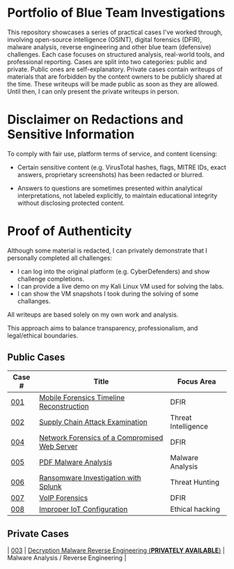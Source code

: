# Portfolio of Blue Team Investigations

This repository showcases a series of practical cases I've worked through, involving open-source intelligence (OSINT), digital forensics (DFIR), malware analysis, reverse engineering and other blue team (defensive) challenges. Each case focuses on structured analysis, real-world tools, and professional reporting. Cases are split into two categories: public and private. Public ones are self-explanatory. Private cases contain writeups of materials that are forbidden by the content owners to be publicly shared at the time. These writeups will be made public as soon as they are allowed. Until then, I can only present the private writeups in person.

# Disclaimer on Redactions and Sensitive Information

To comply with fair use, platform terms of service, and content licensing:

- Certain sensitive content (e.g. VirusTotal hashes, flags, MITRE IDs, exact answers, proprietary screenshots) has been redacted or blurred.

- Answers to questions are sometimes presented within analytical interpretations, not labeled explicitly, to maintain educational integrity without disclosing protected content.

# Proof of Authenticity

Although some material is redacted, I can privately demonstrate that I personally completed all challenges:

- I can log into the original platform (e.g. CyberDefenders) and show challenge completions.
- I can provide a live demo on my Kali Linux VM used for solving the labs.
- I can show the VM snapshots I took during the solving of some challanges.

All writeups are based solely on my own work and analysis.

This approach aims to balance transparency, professionalism, and legal/ethical boundaries.

## Public Cases

| Case # | Title | Focus Area |
|--------|------------------------------|--------------------|
| [001](./Case_001_Mobile_Forensics_Timeline_Reconstruction/README.md)    | [Mobile Forensics Timeline Reconstruction](./Case_001_Mobile_Forensics_Timeline_Reconstruction/README.md)   | DFIR              |
| [002](./Case_002_Supply_Chain_Attack_Examination/README.md)    | [Supply Chain Attack Examination](./Case_002_Supply_Chain_Attack_Examination/README.md)   |  Threat Intelligence             |
| [004](./Case_004_Network_Forensics_Compromised_Web_Server/README.md)    | [Network Forensics of a Compromised Web Server](./Case_004_Network_Forensics_Compromised_Web_Server/README.md)   |  DFIR  |
| [005](./Case_005_PDF_Malware_Analysis/README.md)			  | [PDF Malware Analysis](./Case_005_PDF_Malware_Analysis/README.md)		     |  Malware Analysis |
| [006](./Case_006_Ransomware_Investigation_With_Splunk/README.md)			  | [Ransomware Investigation with Splunk](./Case_006_Ransomware_Investigation_With_Splunk/README.md)		     |  Threat Hunting |
| [007](./Case_007_VoIP_Forensics/README.md)				  | [VoIP Forensics](./Case_007_VoIP_Forensics/README.md)				| DFIR |
| [008](./Case_008_Improper_IoT_configuration/README.md)		  | [Improper IoT Configuration](./Case_008_Improper_IoT_configuration/README.md)	| Ethical hacking |
## Private Cases
| [003](./Case_003_Decryption_Malware_Reverse_Engineering/README.md)    | [Decryption Malware Reverse Engineering (__PRIVATELY AVAILABLE__)](./Case_003_Decryption_Malware_Reverse_Engineering/README.md)   |  Malware Analysis / Reverse Engineering             |
